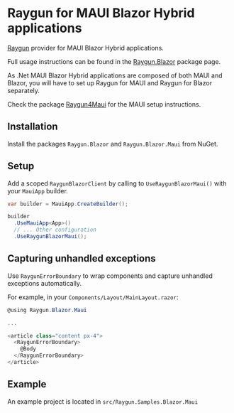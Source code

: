 # Raygun for MAUI Blazor Hybrid applications

[Raygun](http://raygun.com) provider for MAUI Blazor Hybrid applications.

Full usage instructions can be found in the [Raygun.Blazor](https://www.nuget.org/packages/Raygun.Blazor) package page.

As .Net MAUI Blazor Hybrid applications are composed of both MAUI and Blazor, you will have to set up Raygun for MAUI and Raygun for Blazor separately.

Check the package [Raygun4Maui](https://www.nuget.org/packages/Raygun4Maui/) for the MAUI setup instructions.

## Installation

Install the packages `Raygun.Blazor` and `Raygun.Blazor.Maui` from NuGet.

## Setup

Add a scoped `RaygunBlazorClient` by calling to `UseRaygunBlazorMaui()` with your `MauiApp` builder.

```cs
var builder = MauiApp.CreateBuilder();

builder
  .UseMauiApp<App>()
  // ... Other configuration
  .UseRaygunBlazorMaui();
```

## Capturing unhandled exceptions

Use `RaygunErrorBoundary` to wrap components and capture unhandled exceptions automatically.

For example, in your `Components/Layout/MainLayout.razor`:

```cs
@using Raygun.Blazor.Maui

...

<article class="content px-4">
  <RaygunErrorBoundary>
    @Body
  </RaygunErrorBoundary>
</article>
```

## Example

An example project is located in `src/Raygun.Samples.Blazor.Maui`
